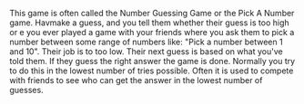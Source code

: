 This game is often called the Number Guessing Game or the Pick A Number game.  Havmake a guess, and you tell them whether their guess is too high or e you ever played a game with your friends where you ask them to pick a number between some range of numbers like: "Pick a number between 1 and 10". Their job is to too low. Their next guess is based on what you've told them. If they guess the right answer the game is done. Normally you try to do this in the lowest number of tries possible. Often it is used to compete with friends to see who can get the answer in the lowest number of guesses.
